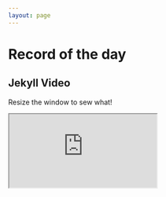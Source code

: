 ```yaml
---
layout: page
---
```

# Record of the day
## Jekyll Video
Resize the window to sew what!

<div class="container"> 
  <iframe class="vid-container" src="https://www.youtube.com/embed/iIBkOWY5aAA"></iframe>
</div>

